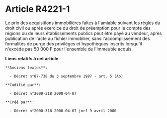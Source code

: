 # Article R4221-1

Le prix des acquisitions immobilières faites à l'amiable suivant les règles du droit civil ou après exercice du droit de
préemption pour le compte des régions ou de leurs établissements publics peut être payé au vendeur, après publication de
l'acte au fichier immobilier, sans l'accomplissement des formalités de purge des privilèges et hypothèques inscrits lorsqu'il
n'excède pas 50 000 F pour l'ensemble de l'immeuble acquis.

**Liens relatifs à cet article**

	**Anciens textes**:

	  - Décret n°87-738 du 3 septembre 1987 - art. 5 (Ab)

	**Codifié par**:

	  - Décret n°2000-318 2000-04-07

	**Créé par**:

	  - Décret n°2000-318 2000-04-07 jorf 9 avril 2000
